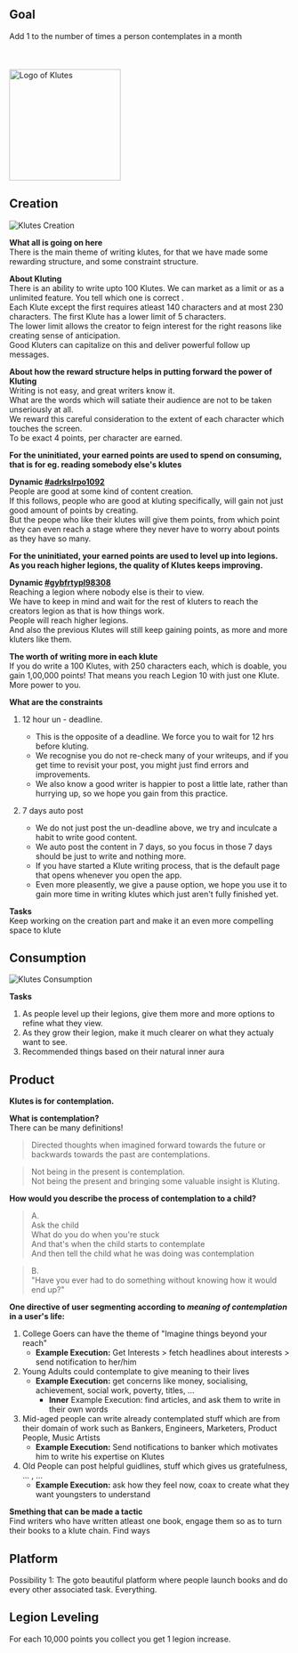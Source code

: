 ## Goal
Add 1 to the number of times a person contemplates in a month
<br>
<br>
<br>
<br>
<img src="/assets/pictures/klutesbloodred.png" alt="Logo of Klutes" width="200"/>

## Creation
![Klutes Creation](/assets/pictures/creationKlutes.svg)

**What all is going on here**<br>
There is the main theme of writing klutes, for that we have made some rewarding structure, and some constraint structure.<br>

**About Kluting**<br>
There is an ability to write upto 100 Klutes. We can market as a limit or as a unlimited feature. You tell which one is correct .<br>
Each Klute except the first requires atleast 140 characters and at most 230 characters. The first Klute has a lower limit of 5 characters.<br>
The lower limit allows the creator to feign interest for the right reasons like creating sense of anticipation.<br>
Good Kluters can capitalize on this and deliver powerful follow up messages.<br>

**About how the reward structure helps in putting forward the power of Kluting**<br>
Writing is not easy, and great writers know it.<br>
What are the words which will satiate their audience are not to be taken unseriously at all.<br>
We reward this careful consideration to the extent of each character which touches the screen.<br>
To be exact 4 points, per character are earned.

**For the uninitiated, your earned points are used to spend on consuming, that is for eg. reading somebody else's klutes**<br>

**Dynamic [#adrkslrpo1092](https://github.com/ironbunny-ib/OverTimeGithub/blob/master/Dynamics.md)**<br>
People are good at some kind of content creation.<br>
If this follows, people who are good at kluting specifically, will gain not just good amount of points by creating.<br>
But the peope who like their klutes will give them points, from which point they can even reach a stage where they never have to worry about points as they have so many.

**For the uninitiated, your earned points are used to level up into legions. As you reach higher legions, the quality of Klutes keeps improving.**<br>

**Dynamic [#gybfrtypl98308](https://github.com/ironbunny-ib/OverTimeGithub/blob/master/Dynamics.md)**<br>
Reaching a legion where nobody else is their to view.<br>
We have to keep in mind and wait for the rest of kluters to reach the creators legion as that is how things work.<br>
People will reach higher legions.<br>
And also the previous Klutes will still keep gaining points, as more and more kluters like them.<br>

**The worth of writing more in each klute**<br>
If you do write a 100 Klutes, with 250 characters each, which is doable, you gain 1,00,000 points! That means you reach Legion 10 with just one Klute.<br>
More power to you.<br>

**What are the constraints**<br>
1. 12 hour un - deadline.<br>
    - This is the opposite of a deadline. We force you to wait for 12 hrs before kluting.
    - We recognise you do not re-check many of your writeups, and if you get time to revisit your post, you might just find errors and improvements.
    - We also know a good writer is happier to post a little late, rather than hurrying up, so we hope you gain from this practice.
    
2. 7 days auto post<br>
    - We do not just post the un-deadline above, we try and inculcate a habit to write good content.
    - We auto post the content in 7 days, so you focus in those 7 days should be just to write and nothing more.
    - If you have started a Klute writing process, that is the default page that opens whenever you open the app.
    - Even more pleasently, we give a pause option, we hope you use it to gain more time in writing klutes which just aren't fully finished yet.
    

**Tasks**<br>
Keep working on the creation part and make it an even more compelling space to klute 

## Consumption
![Klutes Consumption](/assets/pictures/consumptionKlutes.svg)


**Tasks**<br>
1. As people level up their legions, give them more and more options to refine what they view.
2. As they grow their legion, make it much clearer on what they actualy want to see.
3. Recommended things based on their natural inner aura

## Product
**Klutes is for contemplation.**

**What is contemplation?**
<br>There can be many definitions!

>Directed thoughts when imagined forward towards the future or backwards towards the past are contemplations.

>Not being in the present is contemplation.<br>
>Not being the present and bringing some valuable insight is Kluting.

**How would you describe the process of contemplation to a child?**

>A.<br>Ask the child<br>What do you do when you're stuck <br>And that's when the child starts to contemplate<br> And then tell the child what he was doing was contemplation

>B.<br> "Have you ever had to do something without knowing how it would end up?"

**One directive of user segmenting according to _meaning of contemplation_ in a user's life:**
1. College Goers can have the theme of "Imagine things beyond your reach"<br>
    - **Example Execution:** Get Interests > fetch headlines about interests > send notification to her/him
2. Young Adults could contemplate to give meaning to their lives<br>
    - **Example Execution:** get concerns like money, socialising, achievement, social work, poverty, titles, ... 
       - **Inner** Example Execution: find articles, and ask them to write in their own words
3. Mid-aged people can write already contemplated stuff which are from their domain of work such as Bankers, Engineers, Marketers, Product People, Music Artists <br>
    - **Example Execution:** Send notifications to banker which motivates him to write his expertise on Klutes
4. Old People can post helpful guidlines, stuff which gives us gratefulness, ... , ...<br>
    - **Example Execution:** ask how they feel now, coax to create what they want youngsters to understand
    
**Smething that can be made a tactic**<br>
Find writers who have written atleast one book, engage them so as to turn their books to a klute chain. Find ways

## Platform

Possibility 1: The goto beautiful platform where people launch books and do every other associated task. Everything.

## Legion Leveling
For each 10,000 points you collect you get 1 legion increase.
